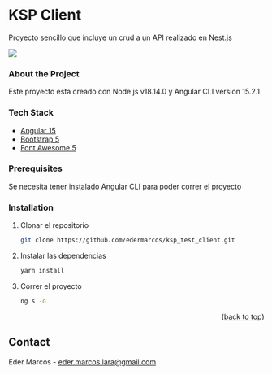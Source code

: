 # KSP Client

Proyecto sencillo que incluye un crud a un API realizado en Nest.js

![](https://i.imgur.com/VQiKdpU.png)

### About the Project
Este proyecto esta creado con Node.js v18.14.0 y Angular CLI version 15.2.1.

### Tech Stack

- [Angular 15](https://angular.io/cli)
- [Bootstrap 5](https://getbootstrap.com/)
- [Font Awesome 5](https://fontawesome.com/)

### Prerequisites
Se necesita tener instalado Angular CLI para poder correr el proyecto

### Installation

1. Clonar el repositorio
   ```sh
   git clone https://github.com/edermarcos/ksp_test_client.git
   ```
2. Instalar las dependencias
   ```sh
   yarn install
   ```
3. Correr el proyecto
   ```sh
   ng s -o
   ```

<p align="right">(<a href="#top">back to top</a>)</p>

## Contact

Eder Marcos - eder.marcos.lara@gmail.com
